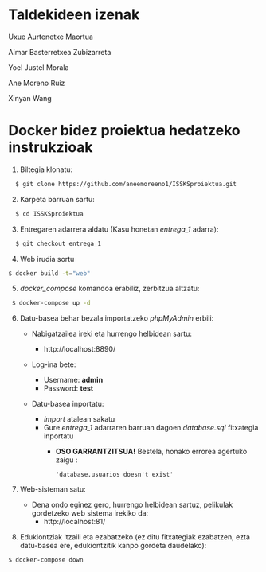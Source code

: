 # Taldekideen izenak
  Uxue Aurtenetxe Maortua

  Aimar Basterretxea Zubizarreta

  Yoel Justel Morala

  Ane Moreno Ruiz

  Xinyan Wang


# Docker bidez proiektua hedatzeko instrukzioak

1. Biltegia klonatu:
```bash
  $ git clone https://github.com/aneemoreeno1/ISSKSproiektua.git
  ```
2. Karpeta barruan sartu:
```bash
  $ cd ISSKSproiektua
  ```
3.  Entregaren adarrera aldatu (Kasu honetan _entrega_1_ adarra):
```bash
  $ git checkout entrega_1
  ```
4. Web irudia sortu
```bash
$ docker build -t="web"
  ```
5. _docker_compose_ komandoa erabiliz, zerbitzua altzatu:
 ```bash
  $ docker-compose up -d
  ```
6. Datu-basea behar bezala importatzeko *phpMyAdmin* erbili:
   - Nabigatzailea ireki eta hurrengo helbidean sartu:
     - http://localhost:8890/

   - Log-ina bete:
     - Username: **admin**
     - Password: **test**
     
   - Datu-basea inportatu:
     - _import_ atalean sakatu
     - Gure _entrega_1_ adarraren barruan dagoen *_database.sql_* fitxategia inportatu
       - **OSO GARRANTZITSUA!** Bestela, honako errorea agertuko zaigu :

           ``
            'database.usuarios doesn't exist'
            ``
  7. Web-sisteman satu:
     - Dena ondo eginez gero, hurrengo helbidean sartuz, pelikulak gordetzeko web sistema irekiko da:
       - http://localhost:81/
       
  8. Edukiontziak itzaili eta ezabatzeko (ez ditu fitxategiak ezabatzen, ezta datu-basea ere, edukiontzitik kanpo gordeta daudelako):
  ```bash
  $ docker-compose down
  ```
